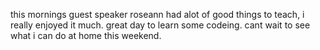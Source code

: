 this mornings guest speaker roseann had alot of good things to teach, i really enjoyed it much. great day to learn some codeing. cant wait to see what i can do at home this weekend.